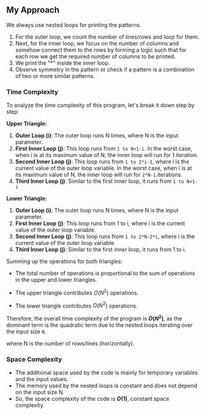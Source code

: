 ## My Approach
We always use nested loops for printing the patterns. 
1. For the outer loop, we count the number of lines/rows and loop for them.
2. Next, for the inner loop, we focus on the number of columns and somehow connect them to the rows by forming a logic such that for each row we get the required number of columns to be printed.
3. We print the "*" inside the inner loop.
4. Observe symmetry in the pattern or check if a pattern is a combination of two or more similar patterns.
   
### Time Complexity


To analyze the time complexity of this program, let's break it down step by step:

**Upper Triangle:**

1. **Outer Loop (i)**: The outer loop runs N times, where N is the input parameter.
2. **First Inner Loop (j)**: This loop runs from `1 to N+1-i`. In the worst case, when i is at its maximum value of N, the inner loop will run for 1 iteration.
3. **Second Inner Loop (j)**: This loop runs from `1 to 2*i-1`, where i is the current value of the outer loop variable. In the worst case, when i is at its maximum value of N, the inner loop will run for `2*N-1` iterations.
4. **Third Inner Loop (j)**: Similar to the first inner loop, it runs from `1 to N+1-i`

**Lower Triangle:**

1. **Outer Loop (i)**: The outer loop runs N times, where N is the input parameter.
2. **First Inner Loop (j)**: This loop runs from 1 to i, where i is the current value of the outer loop variable.
3. **Second Inner Loop (j)**: This loop runs from `1 to 2*N-2*i`, where i is the current value of the outer loop variable.
4. **Third Inner Loop (j)**: Similar to the first inner loop, it runs from 1 to i.

Summing up the operations for both triangles:

- The total number of operations is proportional to the sum of operations in the upper and lower triangles.

- The upper triangle contributes $O(N^2)$ operations.

- The lower triangle contributes $O(N^2)$ operations.

Therefore, the overall time complexity of the program is **$O(N^2)$**, as the dominant term is the quadratic term due to the nested loops iterating over the input size `N`.

where N is the number of rows/lines (horizontally).

### Space Complexity
- The additional space used by the code is mainly for temporary variables and the input values.
- The memory used by the nested loops is constant and does not depend on the input size N.
- So, the space complexity of the code is **$O(1)$**, constant space complexity.

